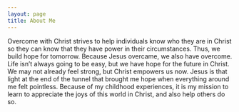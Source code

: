 ```yaml
---
layout: page
title: About Me
---
```

Overcome with Christ strives to help individuals know who they are in Christ so they can know that they have power in their circumstances. Thus, we build hope for tomorrow.
Because Jesus overcame, we also have overcome. Life isn’t always going to be easy, but we have hope for the future in Christ. We may not already feel strong, but Christ empowers us now.
Jesus is that light at the end of the tunnel that brought me hope when everything around me felt pointless. Because of my childhood experiences, it is my mission to learn to appreciate the joys of this world in Christ, and also help others do so.